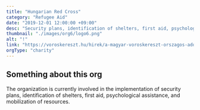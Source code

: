 ```yaml
---
title: "Hungarian Red Cross"
category: "Refugee Aid"
date: "2019-12-01 12:00:00 +09:00"
desc: "Security plans, identification of shelters, first aid, psychological assistance, and mobilization of resources."
thumbnail: "./images/org6/logo6.png"
alt: "!"
link: "https://voroskereszt.hu/hirek/a-magyar-voroskereszt-orszagos-adomanygyujtest-hirdet-a-humanitarius-valsag-erintettjeinek-megsegitesere/"
orgType: "charity"
---
```


## Something about this org
The organization is currently involved in the implementation of security plans, identification of shelters, first aid, psychological assistance, and mobilization of resources.